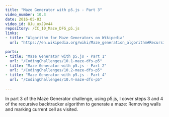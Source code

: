 ```yaml
---
title: "Maze Generator with p5.js - Part 3"
video_number: 10.3
date: 2016-05-03
video_id: 8Ju_uxJ9v44
repository: /CC_10_Maze_DFS_p5.js
links:
- title: "Algorithm for Maze Generators on Wikipedia"  
  url: "https://en.wikipedia.org/wiki/Maze_generation_algorithm#Recursive_backtracker"

parts:
- title: "Maze Generator with p5.js - Part 1" 
  url: "/CodingChallenges/10.1-maze-dfs-p5"
- title: "Maze Generator with p5.js - Part 2" 
  url: "/CodingChallenges/10.2-maze-dfs-p5"  
- title: "Maze Generator with p5.js - Part 4" 
  url: "/CodingChallenges/10.4-maze-dfs-p5"  
  
---
```


In part 3 of the Maze Generator challenge, using p5.js, I cover steps 3 and 4 of the recursive backtracker algorithm to generate a maze: Removing walls and marking current cell as visited.

